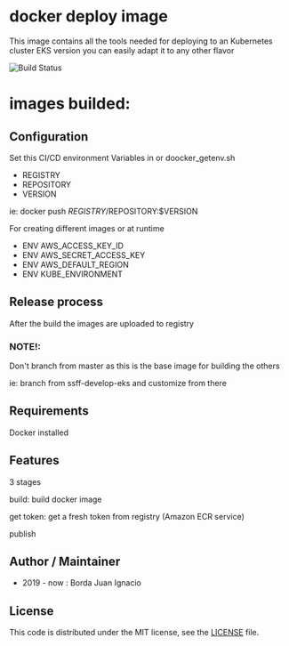 # docker deploy image

This image contains all the tools needed for deploying to an Kubernetes cluster EKS version
you can easily adapt it to any other flavor




![Build Status](https://gitlab.naranja.dev/devops/gitlab/aws-deploy-img/badges/master/build.svg)
# images builded:


## Configuration 

Set this CI/CD environment Variables in  or doocker_getenv.sh


* REGISTRY
* REPOSITORY
* VERSION

ie:
docker push $REGISTRY/$REPOSITORY:$VERSION

For creating different images or at runtime
* ENV AWS_ACCESS_KEY_ID 
* ENV AWS_SECRET_ACCESS_KEY
* ENV AWS_DEFAULT_REGION 
* ENV KUBE_ENVIRONMENT 

## Release process

After the build the images are uploaded to registry

### NOTE!: 
Don't branch from master as this is the base image for building the others

ie: branch from ssff-develop-eks and customize from there


## Requirements

Docker installed

## Features
3 stages

build: build docker image

get token:  get a fresh token from registry (Amazon ECR service)

publish



## Author / Maintainer

- 2019 - now    : Borda Juan Ignacio

## License

This code is distributed under the MIT license, see the [LICENSE](LICENSE) file.

